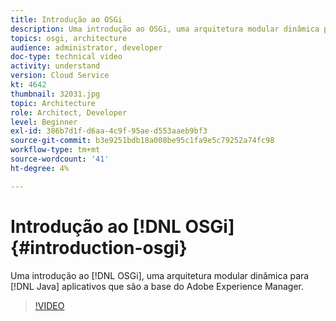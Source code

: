 ```yaml
---
title: Introdução ao OSGi
description: Uma introdução ao OSGi, uma arquitetura modular dinâmica para aplicativos Java que é a base do Adobe Experience Manager.
topics: osgi, architecture
audience: administrator, developer
doc-type: technical video
activity: understand
version: Cloud Service
kt: 4642
thumbnail: 32031.jpg
topic: Architecture
role: Architect, Developer
level: Beginner
exl-id: 386b7d1f-d6aa-4c9f-95ae-d553aaeb9bf3
source-git-commit: b3e9251bdb18a008be95c1fa9e5c79252a74fc98
workflow-type: tm+mt
source-wordcount: '41'
ht-degree: 4%

---
```


# Introdução ao [!DNL OSGi] {#introduction-osgi}

Uma introdução ao [!DNL OSGi], uma arquitetura modular dinâmica para [!DNL Java] aplicativos que são a base do Adobe Experience Manager.

>[!VIDEO](https://video.tv.adobe.com/v/32031?quality=12&learn=on)

